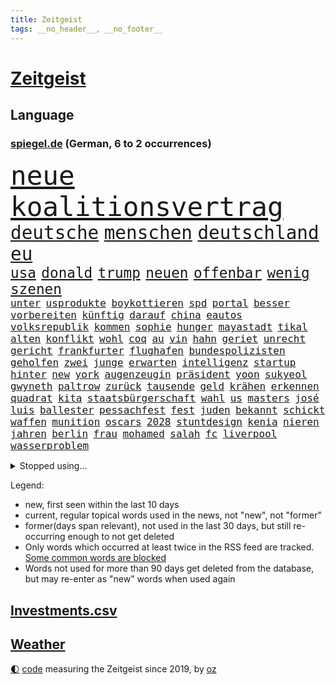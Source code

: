 ```yaml
---
title: Zeitgeist
tags: __no_header__, __no_footer__
---
```


# [Zeitgeist](https://oliz.io/zeitgeist/)

## Language

<h3><a href="https://www.spiegel.de" target="_blank">spiegel.de</a> (German, 6 to 2 occurrences)</h3>
<p style="font-family:monospace">
<span style="font-size:32pt"><a href="news_links.html#neue" class="current">neue</a></span>
<span style="font-size:32pt"><a href="news_links.html#koalitionsvertrag" class="current">koalitionsvertrag</a></span>
<br>
<span style="font-size:22pt"><a href="news_links.html#deutsche" class="current">deutsche</a></span>
<span style="font-size:22pt"><a href="news_links.html#menschen" class="current">menschen</a></span>
<span style="font-size:22pt"><a href="news_links.html#deutschland" class="current">deutschland</a></span>
<span style="font-size:22pt"><a href="news_links.html#eu" class="current">eu</a></span>
<br>
<span style="font-size:17pt"><a href="news_links.html#usa" class="current">usa</a></span>
<span style="font-size:17pt"><a href="news_links.html#donald" class="current">donald</a></span>
<span style="font-size:17pt"><a href="news_links.html#trump" class="current">trump</a></span>
<span style="font-size:17pt"><a href="news_links.html#neuen" class="current">neuen</a></span>
<span style="font-size:17pt"><a href="news_links.html#offenbar" class="current">offenbar</a></span>
<span style="font-size:17pt"><a href="news_links.html#wenig" class="current">wenig</a></span>
<span style="font-size:17pt"><a href="news_links.html#szenen" class="current">szenen</a></span>
<br>
<span style="font-size:12pt"><a href="news_links.html#unter" class="current">unter</a></span>
<span style="font-size:12pt"><a href="news_links.html#usprodukte" class="current">usprodukte</a></span>
<span style="font-size:12pt"><a href="news_links.html#boykottieren" class="current">boykottieren</a></span>
<span style="font-size:12pt"><a href="news_links.html#spd" class="current">spd</a></span>
<span style="font-size:12pt"><a href="news_links.html#portal" class="new">portal</a></span>
<span style="font-size:12pt"><a href="news_links.html#besser" class="current">besser</a></span>
<span style="font-size:12pt"><a href="news_links.html#vorbereiten" class="current">vorbereiten</a></span>
<span style="font-size:12pt"><a href="news_links.html#künftig" class="current">künftig</a></span>
<span style="font-size:12pt"><a href="news_links.html#darauf" class="current">darauf</a></span>
<span style="font-size:12pt"><a href="news_links.html#china" class="current">china</a></span>
<span style="font-size:12pt"><a href="news_links.html#eautos" class="current">eautos</a></span>
<span style="font-size:12pt"><a href="news_links.html#volksrepublik" class="current">volksrepublik</a></span>
<span style="font-size:12pt"><a href="news_links.html#kommen" class="current">kommen</a></span>
<span style="font-size:12pt"><a href="news_links.html#sophie" class="current">sophie</a></span>
<span style="font-size:12pt"><a href="news_links.html#hunger" class="current">hunger</a></span>
<span style="font-size:12pt"><a href="news_links.html#mayastadt" class="new">mayastadt</a></span>
<span style="font-size:12pt"><a href="news_links.html#tikal" class="new">tikal</a></span>
<span style="font-size:12pt"><a href="news_links.html#alten" class="current">alten</a></span>
<span style="font-size:12pt"><a href="news_links.html#konflikt" class="current">konflikt</a></span>
<span style="font-size:12pt"><a href="news_links.html#wohl" class="current">wohl</a></span>
<span style="font-size:12pt"><a href="news_links.html#coq" class="new">coq</a></span>
<span style="font-size:12pt"><a href="news_links.html#au" class="new">au</a></span>
<span style="font-size:12pt"><a href="news_links.html#vin" class="current">vin</a></span>
<span style="font-size:12pt"><a href="news_links.html#hahn" class="new">hahn</a></span>
<span style="font-size:12pt"><a href="news_links.html#geriet" class="current">geriet</a></span>
<span style="font-size:12pt"><a href="news_links.html#unrecht" class="current">unrecht</a></span>
<span style="font-size:12pt"><a href="news_links.html#gericht" class="current">gericht</a></span>
<span style="font-size:12pt"><a href="news_links.html#frankfurter" class="current">frankfurter</a></span>
<span style="font-size:12pt"><a href="news_links.html#flughafen" class="current">flughafen</a></span>
<span style="font-size:12pt"><a href="news_links.html#bundespolizisten" class="current">bundespolizisten</a></span>
<span style="font-size:12pt"><a href="news_links.html#geholfen" class="current">geholfen</a></span>
<span style="font-size:12pt"><a href="news_links.html#zwei" class="current">zwei</a></span>
<span style="font-size:12pt"><a href="news_links.html#junge" class="current">junge</a></span>
<span style="font-size:12pt"><a href="news_links.html#erwarten" class="current">erwarten</a></span>
<span style="font-size:12pt"><a href="news_links.html#intelligenz" class="current">intelligenz</a></span>
<span style="font-size:12pt"><a href="news_links.html#startup" class="current">startup</a></span>
<span style="font-size:12pt"><a href="news_links.html#hinter" class="current">hinter</a></span>
<span style="font-size:12pt"><a href="news_links.html#new" class="current">new</a></span>
<span style="font-size:12pt"><a href="news_links.html#york" class="current">york</a></span>
<span style="font-size:12pt"><a href="news_links.html#augenzeugin" class="current">augenzeugin</a></span>
<span style="font-size:12pt"><a href="news_links.html#präsident" class="current">präsident</a></span>
<span style="font-size:12pt"><a href="news_links.html#yoon" class="current">yoon</a></span>
<span style="font-size:12pt"><a href="news_links.html#sukyeol" class="current">sukyeol</a></span>
<span style="font-size:12pt"><a href="news_links.html#gwyneth" class="current">gwyneth</a></span>
<span style="font-size:12pt"><a href="news_links.html#paltrow" class="current">paltrow</a></span>
<span style="font-size:12pt"><a href="news_links.html#zurück" class="current">zurück</a></span>
<span style="font-size:12pt"><a href="news_links.html#tausende" class="current">tausende</a></span>
<span style="font-size:12pt"><a href="news_links.html#geld" class="current">geld</a></span>
<span style="font-size:12pt"><a href="news_links.html#krähen" class="new">krähen</a></span>
<span style="font-size:12pt"><a href="news_links.html#erkennen" class="current">erkennen</a></span>
<span style="font-size:12pt"><a href="news_links.html#quadrat" class="current">quadrat</a></span>
<span style="font-size:12pt"><a href="news_links.html#kita" class="current">kita</a></span>
<span style="font-size:12pt"><a href="news_links.html#staatsbürgerschaft" class="current">staatsbürgerschaft</a></span>
<span style="font-size:12pt"><a href="news_links.html#wahl" class="current">wahl</a></span>
<span style="font-size:12pt"><a href="news_links.html#us" class="current">us</a></span>
<span style="font-size:12pt"><a href="news_links.html#masters" class="new">masters</a></span>
<span style="font-size:12pt"><a href="news_links.html#josé" class="current">josé</a></span>
<span style="font-size:12pt"><a href="news_links.html#luis" class="current">luis</a></span>
<span style="font-size:12pt"><a href="news_links.html#ballester" class="new">ballester</a></span>
<span style="font-size:12pt"><a href="news_links.html#pessachfest" class="new">pessachfest</a></span>
<span style="font-size:12pt"><a href="news_links.html#fest" class="current">fest</a></span>
<span style="font-size:12pt"><a href="news_links.html#juden" class="current">juden</a></span>
<span style="font-size:12pt"><a href="news_links.html#bekannt" class="current">bekannt</a></span>
<span style="font-size:12pt"><a href="news_links.html#schickt" class="current">schickt</a></span>
<span style="font-size:12pt"><a href="news_links.html#waffen" class="current">waffen</a></span>
<span style="font-size:12pt"><a href="news_links.html#munition" class="current">munition</a></span>
<span style="font-size:12pt"><a href="news_links.html#oscars" class="current">oscars</a></span>
<span style="font-size:12pt"><a href="news_links.html#2028" class="current">2028</a></span>
<span style="font-size:12pt"><a href="news_links.html#stuntdesign" class="new">stuntdesign</a></span>
<span style="font-size:12pt"><a href="news_links.html#kenia" class="current">kenia</a></span>
<span style="font-size:12pt"><a href="news_links.html#nieren" class="current">nieren</a></span>
<span style="font-size:12pt"><a href="news_links.html#jahren" class="current">jahren</a></span>
<span style="font-size:12pt"><a href="news_links.html#berlin" class="current">berlin</a></span>
<span style="font-size:12pt"><a href="news_links.html#frau" class="current">frau</a></span>
<span style="font-size:12pt"><a href="news_links.html#mohamed" class="current">mohamed</a></span>
<span style="font-size:12pt"><a href="news_links.html#salah" class="current">salah</a></span>
<span style="font-size:12pt"><a href="news_links.html#fc" class="current">fc</a></span>
<span style="font-size:12pt"><a href="news_links.html#liverpool" class="current">liverpool</a></span>
<span style="font-size:12pt"><a href="news_links.html#wasserproblem" class="new">wasserproblem</a></span>
</p>
<details>
<summary>Stopped using...</summary>
<p class="former" style="font-size:12pt">
kämpfte(1632) abgeordnete(1631) beschreibt(1631) jugendlichen(1631) gefährliche(1629) konfrontiert(1629) lauterbach(1629) sanktionen(1629) hinterher(1628) meldete(1628) zentrum(1628) überwinden(1628) ausschreitungen(1627) lufthansa(1627) angekommen(1626) bessere(1626) privaten(1626) schoss(1626) sturm(1626) taylor(1626) viertel(1626) wechselt(1626) weitergeht(1626) widerspricht(1626) auftakt(1625) draußen(1625) männern(1625) senat(1625) stolz(1625) bsc(1624) generalsekretär(1624) hertha(1624) lisa(1624) unabhängige(1624) ausfallen(1623) bahnhof(1623) endgültig(1623) gefährlicher(1623) klaren(1623) pressekonferenz(1623) schnelle(1623) solidarität(1623) woher(1623) zusammenarbeit(1623) eingereicht(1622) karl(1622) sprache(1622) botschafter(1621) freiheitsstrafe(1621) höher(1621) pocht(1621) streitkräfte(1621) termin(1621) brutal(1619) stoßen(1619) bundesstaat(1618) schiedsrichter(1618) sports(1618) begann(1617) hotels(1617) nerven(1617) unbedingt(1617) ausbau(1616) überholt(1616) erlitt(1615) gekauft(1615) polnische(1614) achten(1613) bedeutung(1613) halb(1613) haushalte(1613) ii(1612) gestürzt(1611) berühmten(1610) warm(1609) gesamten(1608) herr(1607) erwachsene(1606) mercedes(1606) wem(1605) ausgesetzt(1603) ausrüstung(1603) bremsen(1602) fan(1600) abstieg(1597) beweise(1597) wendet(1595) möglichkeiten(1590) verständnis(1590) gehabt(1589) zdf(1580) teuren(1579) schiffe(1555) sachen(1544) leiter(1540) politikern(1456) rumänien(1451) gestanden(1409) arbeitsmarkt(1399) felix(1390) zentralbank(1374) novak(1373) 700(1321) russischem(1317) nachspielzeit(1316) erkrankte(1309) realität(1308) älteste(1269) schülerin(1239) gestört(1232) unserem(1219) zusammenhalt(1172) überwachung(1164) geschenk(1160) spiegeltitelstory(1119) fluss(1118) brandenburger(1108) iranische(1093) links(1091) fox(1088) finanzierung(1082) 48(1075) anschuldigungen(1068) schwarzes(1067) zentrale(1054) hitze(1046) computer(1037) ausbauen(1031) japanische(1028) jimmy(1016) schwimmen(1007) erntet(1000) geste(1000) thüringens(1000) verstoßen(997) schwächelt(990) landwirtschaft(987) ähnlichen(979) ganzes(956) antarktis(941) erzielte(932) jüngst(930) eingriff(904) pakete(897) außenpolitik(881) staates(859) 4(855) verbindungen(848) wechselte(846) djokovic(845) gesagt(838) wand(796) wasserstoff(794) startups(786) 5000(779) gravierende(778) anlagen(744) fließen(744) bier(736) gen(736) errichten(727) betrunkener(725) kippen(725) gekürt(717) durchgesetzt(706) samuel(703) 8000(691) trikot(691) unterbrochen(688) arabischen(686) lied(682) psychische(676) spektakulären(676) swift(665) abschaffen(645) stellvertretende(641) stellenabbau(635) queere(630) schmidt(625) erweitert(618) nördlich(617) eauto(613) froh(608) lagen(608) wmtitel(608) albtraum(596) butter(596) parlamentswahl(596) südkoreanische(593) völkermord(586) ausnahmezustand(583) meyer(582) jubeln(575) 42(574) dirk(572) onkel(566) erwachsenen(563) schwester(560) verspottet(559) phänomen(555) auftritte(548) gearbeitet(547) jüdischen(545) expertin(540) zusammengestoßen(540) franzosen(539) tatverdächtiger(537) ausfälle(532) management(532) 22jährige(531) nächte(530) 2035(527) wilde(524) böse(520) propalästinensische(517) cottbus(506) adam(503) mohammad(502) psychologe(482) geheimnisse(481) golden(478) ryan(473) unwahrscheinlich(464) vergleichsweise(464) bahnen(457) riesigen(457) bezeichnete(448) luxemburg(446) ruiniert(443) vincent(443) aussteigen(442) firmenchef(441) sendet(437) pazifik(435) zählte(431) direkten(423) berühmteste(421) ball(417) 160(416) pünktlich(414) zurückziehen(414) manipulation(413) rundfunk(412) stützt(412) vergewaltigungen(411) gefälschte(406) bronze(405) inakzeptabel(404) hing(400) mallorca(396) sechste(394) historisch(393) potter(393) klärt(390) usmedien(390) handlungen(388) auslöser(387) magnus(387) rihanna(387) superreichen(387) schwerverletzte(386) falschinformationen(384) sarah(384) agenda(383) höchstwert(382) eukommissionspräsidentin(381) sprang(380) jacht(379) klettert(378) internen(377) marihuana(372) auftreten(369) bekämpfen(369) angeschlagene(368) einblick(364) auswärtigen(360) schrank(359) royals(358) wade(356) augenhöhe(354) carlsen(354) integration(353) faktencheck(352) 250(351) schlimmste(351) angebote(350) grauen(346) lebenslanger(346) größtes(345) einheimische(343) verrat(342) üblich(340) bräuchte(338) engel(337) verspielt(336) verlobung(335) kontrollen(333) chinese(332) pérez(330) rechtsstreit(325) protokoll(321) wandel(320) leitete(319) positive(317) 46(316) begeisterung(314) gewusst(314) prognosen(313) films(312) landsleute(312) mitgefühl(308) mitstreiter(308) europäisches(307) flop(307) kanzlerschaft(307) beschließen(305) weltkriegs(305) mächtig(302) eras(301) griechische(300) jeweils(300) emilia(299) klimawandels(298) grand(297) verspätungen(297) einsteigen(296) krimi(296) ereignisse(293) matthew(293) verschwörungsmythen(293) hansestadt(291) rassistischer(290) co₂ausstoß(286) franken(285) lügt(285) sonja(285) basel(284) irgendwann(284) kopfhörer(284) psychologie(284) sorgten(283) love(282) übte(281) rohr(280) geschäftsmann(279) zurückzahlen(279) vorsichtig(278) youtuber(278) erobern(276) wahlkampfs(276) enttäuschung(275) verstärken(274) kocht(273) bitcoin(272) gemeinsames(271) reihen(271) erlebnis(270) beschert(269) popsängerin(269) strategien(269) kontinent(268) arabische(267) sprangen(266) brat(265) englischer(265) fühle(264) homeoffice(263) fitnessstudio(262) lebe(261) legende(261) jong(260) glaube(257) 41(256) militärexperte(256) untergrund(253) geschah(252) geschäftsmodell(252) rudert(252) verkörpert(251) sondersitzung(250) heimwm(247) derart(244) drohenden(243) sekte(241) altern(239) streiken(239) tatwaffe(239) merz'(237) brauchte(236) momentan(235) potenzielle(235) neuartige(233) theorie(233) metropolen(231) sechsten(230) trübt(229) austin(228) ludwig(228) vertretern(228) rufe(227) 27jährige(225) kalifornischen(225) caroline(223) schwerin(223) betriebsrat(221) brandanschlägen(221) zone(221) belege(220) gefährt(220) zerwürfnis(220) decken(219) one(218) status(218) diebesgut(217) gezielte(217) reichlich(217) möglichem(215) weitermachen(215) bevorstehen(214) stichelt(213) verlusten(212) schwedischen(210) gescheiterte(209) krüger(209) paketen(207) landstraßen(206) sahen(205) jährlichen(204) revision(203) rodrigo(203) betäubt(202) beweis(202) spieltag(202) state(201) öltanker(201) überrumpelt(200) trudeau(197) krankenhäusern(196) podcasts(196) with(196) wolfsburger(196) kloeppel(194) anzahl(193) dicht(192) doku(192) gewandt(192) zuständig(192) gelangen(191) raumfahrtunternehmen(191) holstein(190) unverzichtbar(190) braunschweig(186) spö(186) udo(182) belohnen(181) infiziert(181) dreieinhalb(180) mächtigste(180) vermittelt(180) neymar(179) begrüßt(178) dreier(176) esc(176) haustiere(176) warnzeichen(176) alljährlich(174) direktor(174) sinkende(174) techno(174) brooklyn(173) eilt(173) angeführt(172) echtes(172) reichten(172) weh(172) entweder(171) neuwagen(171) verteidigungsausgaben(171) nadel(170) südlich(170) unbeeindruckt(170) eva(169) häme(169) sportdirektor(169) rettungswagen(168) tarifgespräche(167) vogel(167) wortwahl(167) brille(166) misere(165) verunglückte(164) zeitgeist(164) klimaaktivistin(163) wurst(163) erschreckend(162) migrationsdebatte(162) hacker(161) t(161) warriors(161) amtsantritt(160) heizen(160) stromausfälle(160) tabellenspitze(160) techniker(160) wohnhäuser(160) green(159) unattraktiver(159) insolvenzverwalter(158) ukrainepolitik(158) untersuchten(158) gedenkt(157) gegnern(157) keeper(157) verhinderten(157) panikattacken(156) elfjähriges(155) rekordniveau(154) trends(154) vereint(154) nette(153) unicef(153) verlief(153) semester(152) verfallsdatum(152) autorinnen(151) vorstellungen(151) bröning(150) bundesparteitag(150) nationalteam(150) paartherapeutin(150) demonstrativ(149) seltsames(149) 8(148) flutkatastrophe(147) scheiden(147) atomwaffen(146) erwachsen(146) flugtaxistartup(146) globales(146) einflussnahme(145) grundschule(145) quadratmeter(145) regierungschefs(145) callcenter(144) 40jährigen(143) materialien(143) tobias(143) unfällen(143) zusammenstoß(143) selbstbewusst(142) verlängerung(142) 37jährige(141) ferres(141) veronica(141) beliebter(138) schachwelt(138) beschädigen(137) entführte(137) systematischen(136) vermieter(134) inmitten(133) zufriedenheit(133) ausländischer(132) kongress(132) wirtschaftswachstum(132) andrij(131) ringt(131) schwierigsten(131) angestellter(130) bosch(130) nets(130) potenziellen(130) 39(129) ausbilden(129) totale(129) cornelia(128) hamburgs(128) smog(127) streich(127) feministische(126) afdchefin(125) alfred(125) antritt(125) eingeleitet(125) atalanta(124) bruttoinlandsprodukt(124) finanzieren(124) 57(123) einzigartig(123) jesus(123) tradwives(123) bangt(122) drohung(122) reichsbürgern(122) fahrplan(121) royale(121) niederlagen(120) vorgezogene(120) anonyme(119) elternhaus(119) gewannen(119) ranghohen(119) uskongress(119) 92(118) cousin(118) globe(118) rentnerinnen(118) vendée(118) durchbringen(117) kühler(117) onlyfans(117) regie(117) verweisen(117) alkoholisierter(116) amtseinführung(116) fahrzeugkontrolle(116) linkedin(116) linnemann(116) report(116) verwandeln(114) charlie(113) feuerwerk(113) oscarverleihung(113) sanieren(113) stuhl(113) veränderten(113) zurückhaltender(113) prozentpunkte(112) keineswegs(110) mcconaughey(110) produkt(110) prophezeit(110) resilienz(110) lockern(109) tanz(109) unglücks(109) weckruf(109) ärmer(109) birgt(108) dating(108) arbeitslos(107) ballauf(107) erfährt(107) komplikationen(107) kronprinzessin(107) mettemarit(107) redakteure(107) schenk(107) schmid(107) 40jähriger(106) mettemarits(106) reiter(106) schacht(106) chefredakteurin(105) general(105) spiegelanalyse(105) cadillac(104) christdemokrat(104) einhell(104) einstecken(104) makita(104) ryobi(104) worx(104) formtief(103) strich(103) styles(103) altkanzlerin(102) argument(102) konklave(102) oscarkandidat(102) schneefälle(102) insider(101) mitgliedschaft(101) missglückte(100) widersprüchliche(100) gleisen(99) lasse(99) marsalek(99) wiederum(99) zusammengetragen(99) geiger(98) kombination(98) sportchef(98) vinzenz(98) einfuhren(97) durchgang(96) unfair(95) wortlaut(95) ergreifen(94) zündet(94) überraschungen(94) aktive(93) befürworter(93) bemannte(93) schlechtere(93) vorrangig(93) abgelehnte(91) fechten(91) nördlichen(91) vision(91) abschließend(90) dieselautos(90) dyson(90) großraum(90) interessieren(90) varta(90) ärgern(90) beeindruckender(89) ecken(89) elektroden(89) foltergefängnissen(89) revier(89) absolut(88) cynthia(88) erivo(88) hemmschwelle(88) niedliche(88) problemlos(88) rekordzeit(88) weltcup(88) 900(87) copernicus(87) helferinnen(87) juventus(87) produktionen(87) skiurlaub(87) steigert(87) unglücklichen(87) 54(86) abhängen(86) briefen(86) auszufallen(85) belgier(85) dankbar(85) kaninchen(85) mehrjährigen(85) chemiekonzern(84) denkwürdige(84) institution(84) leitzinsen(84) mittwochmorgen(84) scherzt(84) stattgefunden(84) bewertung(83) kompensieren(83) tafeln(83) techbosse(83) curry(82) foul(82) traumtor(82) zyklon(82) bip(81) börsennotierung(81) entsprechendes(81) eyes(81) ingolstadt(81) orbit(81) privater(81) verteilte(81) baustellen(80) führender(80) limit(80) now(80) skizzieren(80) enteignet(79) jatta(79) mächtigen(79) sicherheitsexperte(79) wahlversprechen(79) familiengeschichte(78) rennrad(78) usjournalist(78) dopingtests(77) exwirecardvorstand(77) geleitet(77) rücksicht(77) wonach(77) aufgestockt(76) ausgerottet(76) ausreichend(76) british(76) deckel(76) rindfleisch(76) sehnen(76) turm(76) turnieren(76) zielen(76) einverleiben(75) fliegende(75) meldungen(75) zentraler(75) abgasvorschriften(74) beigelegt(74) charli(74) niederlegung(74) regierte(74) schwede(74) xcx(74) assadanhänger(73) außergewöhnlicher(73) darlehen(73) panamakanal(73) taleb(73) todesfahrt(73) vorteil(73) zufälle(73) amokfahrer(72) durgun(72) erlebnisse(72) grenzerfahrungen(72) hast(72) insolvenzverfahren(72) kihype(72) menschenmenge(72) schande(72) scherer(72) tahsim(72) todesfahrer(72) woanders(72) abdulmohsen(71) bundeskanzlers(71) diät(71) döner(71) geringere(71) gunsten(71) pflegenotstand(71) sauerland(71) diverse(70) lokale(70) melnyk(70) drücken(69) furchtbar(69) gap(69) kunsthistoriker(69) malen(69) panamas(69) verlorenen(69) waffenproduktion(69) abziehen(68) besitzern(68) interaktiver(68) trumpvertraute(68) weltraumschrott(68) zigarette(68) abo(67) bekanntgegeben(67) dreierkoalition(67) entmachtung(67) kanaren(67) vereinbar(67) w(67) finanzmärkte(66) freikommen(66) londons(66) nachkommen(66) schnellschachwm(66) cyprien(65) fußgängerzone(65) heidelberg(65) kneipe(65) landeswährung(65) leichtigkeit(65) norwegischer(65) partys(65) sarrazin(65) sechzigerjahren(65) unpünktlich(65) wildesten(65) zahlungsunfähig(65) überzogen(65) dreierbündnis(64) neos(64) pitbull(64) sicherheitsvorkehrungen(64) vermelden(64) zeige(64) övp(64) bedauert(63) culkin(63) dumplings(63) kieran(63) migrationsthemen(63) napoleon(63) aufgefallen(62) gräueltaten(62) kasernen(62) militärausgaben(62) tauschten(62) volocopter(62) vorjahren(62) bedauern(61) brutalem(61) gentleman(61) inne(61) menschengruppe(61) nsu(61) sunshine(61) angesetzt(60) balance(60) brennen(60) radikalisiert(60) rechenzentren(60) schwelle(60) skirennfahrer(60) zugehörigkeit(60) zurückgelassene(60) army(59) begegnet(59) co₂preis(59) geständnis(59) missionen(59) schleswigholsteins(59) spdlinke(59) taipeh(59) ustechmilliardär(59) erteilen(58) republikanerin(58) staatsausgaben(58) wehrte(58) winde(58) eigentum(57) lautstarker(57) lebensstil(57) talkshow(57) argumente(56) auftaktmatch(56) bevorstehenden(56) gift(56) kugelbomben(56) natostaaten(56) wehretat(56) wellinger(56) bestes(55) blumen(55) brutalist(55) dark(55) strömte(55) ukrainerinnen(55) umgekippt(55) alonso(54) bismarcks(54) darian(54) gouverneurin(54) höchst(54) platzieren(54) spioniert(54) xabi(54) bischof(53) echo(53) event(53) manuela(53) tiktokhype(53) tvpublikum(53) radelt(52) ausbruchs(51) blue(51) boykottiert(51) eingelöst(51) erkämpfte(51) präparierte(51) stallone(51) treffpunkt(51) datenschützer(50) humbert(50) langläufer(50) medaillen(50) niedergeschlagen(50) pain(50) spielplatz(50) spitzen(50) ugo(50) zettel(50) ausgefeilte(49) denis(49) eliten(49) gerichtsurteil(49) ssv(49) starship(49) ukrainehilfen(49) architekt(48) gereizt(48) kombinierer(48) luxus(48) ruhm(48) usstrafzölle(48) auffälliger(47) geschwisterpaar(47) inszenierung(47) javad(47) pakistans(47) todesfahrers(47) zarif(47) außenpolitisch(46) erdtrabanten(46) ghost(46) migrantinnen(46) old(46) zähnen(46) bobby(45) empfohlenen(45) erdbeere(45) misstrauensvotum(45) trage(45) verhängten(45) vorbereitungen(45) einflussreiche(44) irrtümlich(44) lebenslauf(44) minimum(44) regierungstruppen(44) unklug(44) bismarck(43) erging(43) erreichten(43) fix(43) gehypten(43) nikola(43) terminal(43) vaterschaft(43) üblichen(43) davie(42) ekitiké(42) flow(42) gedenktag(42) mondes(42) selke(42) verschärfte(42) gelte(41) spitzenpolitiker(41) transatlantische(41) angehalten(40) eben(40) geografie(40) großaufgebot(40) revolutionieren(40) steuererklärung(40) stromer(40) bildungsarbeit(39) bolton(39) drahtzieher(39) to(39) santos(38) wohnungsbrand(38) 208(37) bonus(37) désirée(37) motivierten(37) sofortmaßnahmen(37) ökonomin(37) baron(36) besitzanspruch(36) empören(36) polansky(36) roy(36) schallmauer(36) untergeordnete(36) verdanken(36) weiblich(36) hannah(35) nordischen(35) bundesamts(34) dagegenzuhalten(34) dewalt(34) entzweit(34) herrscher(34) hotelzimmer(34) undichte(34) verhältnisse(34) holding(33) jugendklub(33) karneval(33) kovač(33) milliardenvermögen(33) moderner(33) reisehinweise(33) schwimmbäder(33) wette(33) gerichtsprozess(32) südpol(32) asphalt(31) bürgerschaft(31) che(31) gläubiger(31) riviera(31) verrückten(31) boston(30) handelszöllen(30) haushaltsdefizit(30) irrweg(30) jazz(30) abgekoppelt(29) athena(29) aufgehen(29) intendant(29) klose(29) nachbesserungen(29) pflegern(29) propagierte(29) theaters(29) dunklen(28) feinstaub(28) gazaplan(28) kanadischen(28) landesweit(28) marion(28) sge(28) adel(27) anknüpfen(27) dick(27) migrationshintergrund(27) weggeworfene(27) cannes(26) congress(26) fahrgästen(26) gelöscht(26) gerichts(26) gewandelt(26) meereis(26) rekordmeister(26) rohstoffdeal(26) zweitstimmen(26) abstand(25) henning(25) nichtregierungsorganisationen(25) pazifist(25) terrorisieren(25) verschaffte(25) wahlentscheidung(25) aicher(24) finanzbranche(24) haare(24) kappt(24) parteifreunde(24) patentstreit(24) buchung(23) dopingsperre(23) eingefrorenen(23) fanszene(23) hamburgharburg(23) luftqualität(23) müttern(23) schlimme(23) vermögenswerten(23) weltmeere(23) fortbestand(22) geradezu(22) gleis(22) höchster(22) migrationsfragen(22) negativ(22) schreitet(22) silber(22) stapeln(22) taktik(22) wahlbeteiligung(22) abwehrkampf(21) achte(21) doziert(21) übergriffig(21) 66(20) brown(20) bürgerschaftswahl(20) millie(20) stranger(20) demografische(19) hanna(19) karnevals(19) nichtwähler(19) russlandfeldzug(19) bestritten(18) bischöfe(18) buschbrände(18) franzstefan(18) gady(18) gesellschaftliches(18) kollisionen(18) rekonstruiert(18) sozialwissenschaftler(18) vorantreiben(18) indian(17) küstenwache(17) pattinson(17) satire(17) skiverband(17) ukrainekurs(17) wells(17) segelregatta(16) weynbergh(16) bedeutender(15) bundesbehörden(15) kollidieren(15) tennisturnier(15) visualisierungen(15) übergewicht(15) übernachten(15) banksygemälde(14) blink182star(14) contec(14) friedensplan(14) hoppus(14) hosen(14) lezyne(14) skizziert(14) topeak(14) versteigern(14) alleinige(13) anora(13) humanoide(13) kredite(13) riesen(13) roboter(13) überzahl(13) mäßig(12) stemmen(12) warnstreikwelle(12) bogen(11) desaströsen(11) führenden(11) lokalpolitiker(11) luxusjacht(11) sinnlose(11) sondierung(11) sondierungen(11) sondierungsgesprächen(11) sonnig(11) versagten(11) y(11)
</p>
</details>
<p>Legend:
<ul>
<li><span class="new">new</span>, first seen within the last 10 days</li>
<li><span class="current">current</span>, regular topical words used in the news, not "new", not "former"</li>
<li><span class="former">former(days span relevant)</span>, not used in the last 30 days, but still re-occurring enough to not get deleted</li>
<li>Only words which occurred at least twice in the RSS feed are tracked. <a href="language/filters.py">Some common words are blocked</a></li>
<li>Words not used for more than 90 days get deleted from the database, but may re-enter as "new" words when used again</li>
</ul>
</p>

## [Investments](investments.html)[.csv](investments.csv)

## [Weather](weather.html)

<footer>
<a href="javascript:toggleTheme()" class="nav">🌓</a>
<a href="https://github.com/ooz/zeitgeist">code</a> measuring the Zeitgeist since 2019, by <a href="https://oliz.io">oz</a>
</footer>

